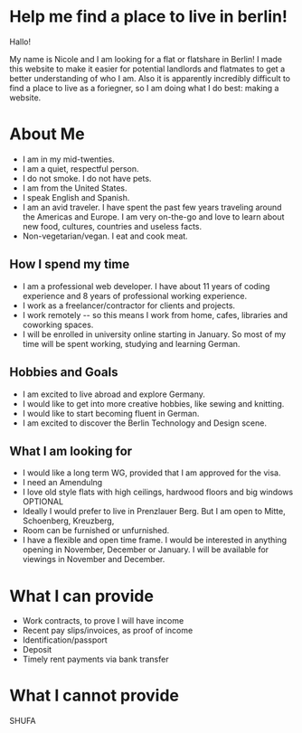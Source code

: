 # Help me find a place to live in berlin!


Hallo!

My name is Nicole and I am looking for a flat or flatshare in Berlin! I made this website to make it easier for potential landlords and flatmates to get a better understanding of who I am. Also it is apparently incredibly difficult to find a place to live as a foriegner, so I am doing what I do best: making a website.


# About Me

* I am in my mid-twenties.
* I am a quiet, respectful person.
* I do not smoke. I do not have pets.
* I am from the United States.
* I speak English and Spanish.
* I am an avid traveler. I have spent the past few years traveling around the Americas and Europe. I am very on-the-go and love to learn about new food, cultures, countries and useless facts.
* Non-vegetarian/vegan. I eat and cook meat.

## How I spend my time

* I am a professional web developer. I have about 11 years of coding experience and 8 years of professional working experience.
* I work as a freelancer/contractor for clients and projects.
* I work remotely -- so this means I work from home, cafes, libraries and coworking spaces.
* I will be enrolled in university online starting in January. So most of my time will be spent working, studying and learning German.

## Hobbies and Goals
* I am excited to live abroad and explore Germany.
* I would like to get into more creative hobbies, like sewing and knitting.
* I would like to start becoming fluent in German.
* I am excited to discover the Berlin Technology and Design scene.

## What I am looking for

* I would like a long term WG, provided that I am approved for the visa.
* I need an Amendulng
* I love old style flats with high ceilings, hardwood floors and big windows OPTIONAL
* Ideally I would prefer to live in Prenzlauer Berg. But I am open to Mitte, Schoenberg, Kreuzberg,
* Room can be furnished or unfurnished.
* I have a flexible and open time frame. I would be interested in anything opening in November, December or January. I will be available for viewings in November and December.


# What I can provide
* Work contracts, to prove I will have income
* Recent pay slips/invoices, as proof of income
* Identification/passport
* Deposit
* Timely rent payments via bank transfer


# What I cannot provide
SHUFA
